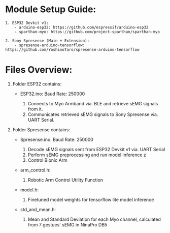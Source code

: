 # Module Setup Guide:

    1. ESP32 Devkit v1:
        - arduino-esp32: https://github.com/espressif/arduino-esp32
        - sparthan-myo: https://github.com/project-sparthan/sparthan-myo
    
    2. Sony Spresense (Main + Extension): 
        - spresense-arduino-tensorflow: https://github.com/YoshinoTaro/spresense-arduino-tensorflow

# Files Overview:
1. Folder ESP32 contains:
    - ESP32.ino:
        Baud Rate: 250000

        1. Connects to Myo Armband via. BLE and retrieve sEMG signals from it.
        2. Communicates retrieved sEMG signals to Sony Spresense via. UART Serial.

2. Folder Spresense contains:
    - Spresense.ino:
        Baud Rate: 250000

        1. Decode sEMG signals sent from ESP32 Devkit v1 via. UART Serial
        2. Perform sEMG preprocessing and run model inference z
        3. Control Bionic Arm

    - arm_control.h:

        1. Robotic Arm Control Utility Function
    
    - model.h:
        
        1. Finetuned model weights for tensorflow lite model inference
    
    - std_and_mean.h:
        
        1. Mean and Standard Deviation for each Myo channel, calculated from 7 gestues' sEMG in NinaPro DB5
